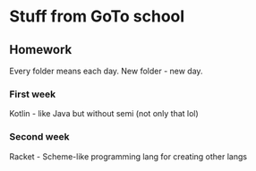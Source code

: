 # Stuff from GoTo school

## Homework

Every folder means each day. New folder - new day.

### First week

Kotlin - like Java but without semi (not only that lol)

### Second week

Racket - Scheme-like programming lang for creating other langs